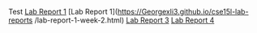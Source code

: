 Test
[Lab Report 1](lab-report-1-week-2.html)
[Lab Report 1](https://Georgexli3.github.io/cse15l-lab-reports
/lab-report-1-week-2.html)
[Lab Report 3](https://georgexli3.github.io/cse15l-lab-reports/labreport3.html)
[Lab Report 4](https://georgexli3.github.io/cse15l-lab-reports/labreport4.html)